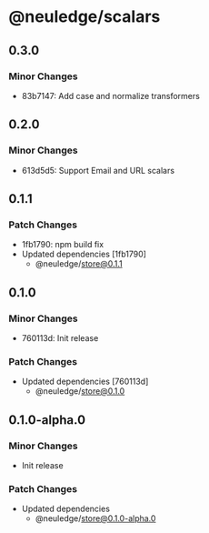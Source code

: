 # @neuledge/scalars

## 0.3.0

### Minor Changes

- 83b7147: Add case and normalize transformers

## 0.2.0

### Minor Changes

- 613d5d5: Support Email and URL scalars

## 0.1.1

### Patch Changes

- 1fb1790: npm build fix
- Updated dependencies [1fb1790]
  - @neuledge/store@0.1.1

## 0.1.0

### Minor Changes

- 760113d: Init release

### Patch Changes

- Updated dependencies [760113d]
  - @neuledge/store@0.1.0

## 0.1.0-alpha.0

### Minor Changes

- Init release

### Patch Changes

- Updated dependencies
  - @neuledge/store@0.1.0-alpha.0
